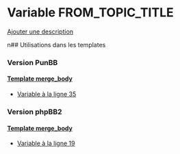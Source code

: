 # Variable FROM_TOPIC_TITLE
[Ajouter une description](https://fa-tvars.appspot.com/FROM_TOPIC_TITLE)

n## Utilisations dans les templates

### Version PunBB

#### [Template merge_body](punbb/merge_body.md)
* [Variable à la ligne 35](../punbb/merge_body.tpl#L35)

### Version phpBB2

#### [Template merge_body](subsilver/merge_body.md)
* [Variable à la ligne 19](../subsilver/merge_body.tpl#L19)